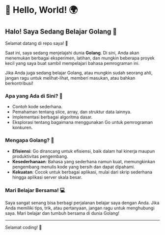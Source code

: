 # 👋 Hello, World! 🌍

## Halo! Saya Sedang Belajar Golang 🚀

Selamat datang di repo saya! 🎉

Saat ini, saya sedang menjelajahi dunia **Golang**. Di sini, Anda akan menemukan berbagai eksperimen, latihan, dan mungkin beberapa proyek kecil yang saya buat sambil mempelajari bahasa pemrograman ini.

Jika Anda juga sedang belajar Golang, atau mungkin sudah seorang ahli, jangan ragu untuk melihat-lihat, memberi masukan, atau bahkan berkontribusi!

### Apa yang Ada di Sini? 🧐

- Contoh kode sederhana.
- Pemahaman tentang slice, array, dan struktur data lainnya.
- Implementasi berbagai algoritma dasar.
- Eksplorasi tentang bagaimana menggunakan Go untuk pemrograman konkuren.

### Mengapa Golang? 🤔

- **Efisiensi**: Go dirancang untuk efisiensi, baik dalam hal kinerja maupun produktivitas pengembang.
- **Kesederhanaan**: Bahasa yang sederhana namun kuat, memungkinkan pengembang menulis kode yang bersih dan dapat dipahami.
- **Kekuatan**: Cocok untuk berbagai aplikasi, mulai dari skrip sederhana hingga aplikasi server skala besar.

### Mari Belajar Bersama! 💻

Saya sangat senang bisa berbagi perjalanan belajar saya dengan Anda. Jika Anda memiliki tips, trik, atau pertanyaan, jangan ragu untuk menghubungi saya. Mari belajar dan tumbuh bersama di dunia Golang!

---

Selamat coding! 🚀
